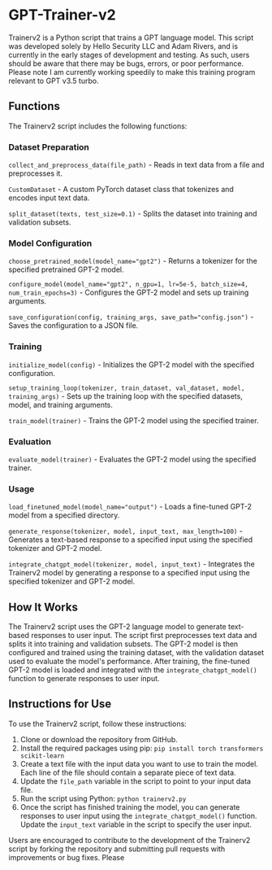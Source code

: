 # GPT-Trainer-v2

Trainerv2 is a Python script that trains a  GPT language model. This script was developed solely by Hello Security LLC and Adam Rivers, and is currently in the early stages of development and testing. As such, users should be aware that there may be bugs, errors, or poor performance. Please note I am currently working speedily to make this training program relevant to GPT v3.5 turbo.

## Functions

The Trainerv2 script includes the following functions:

### Dataset Preparation

`collect_and_preprocess_data(file_path)` - Reads in text data from a file and preprocesses it.

`CustomDataset` - A custom PyTorch dataset class that tokenizes and encodes input text data.

`split_dataset(texts, test_size=0.1)` - Splits the dataset into training and validation subsets.

### Model Configuration

`choose_pretrained_model(model_name="gpt2")` - Returns a tokenizer for the specified pretrained GPT-2 model.

`configure_model(model_name="gpt2", n_gpu=1, lr=5e-5, batch_size=4, num_train_epochs=3)` - Configures the GPT-2 model and sets up training arguments.

`save_configuration(config, training_args, save_path="config.json")` - Saves the configuration to a JSON file.

### Training

`initialize_model(config)` - Initializes the GPT-2 model with the specified configuration.

`setup_training_loop(tokenizer, train_dataset, val_dataset, model, training_args)` - Sets up the training loop with the specified datasets, model, and training arguments.

`train_model(trainer)` - Trains the GPT-2 model using the specified trainer.

### Evaluation

`evaluate_model(trainer)` - Evaluates the GPT-2 model using the specified trainer.

### Usage

`load_finetuned_model(model_name="output")` - Loads a fine-tuned GPT-2 model from a specified directory.

`generate_response(tokenizer, model, input_text, max_length=100)` - Generates a text-based response to a specified input using the specified tokenizer and GPT-2 model.

`integrate_chatgpt_model(tokenizer, model, input_text)` - Integrates the Trainerv2 model by generating a response to a specified input using the specified tokenizer and GPT-2 model.

## How It Works

The Trainerv2 script uses the GPT-2 language model to generate text-based responses to user input. The script first preprocesses text data and splits it into training and validation subsets. The GPT-2 model is then configured and trained using the training dataset, with the validation dataset used to evaluate the model's performance. After training, the fine-tuned GPT-2 model is loaded and integrated with the `integrate_chatgpt_model()` function to generate responses to user input.

## Instructions for Use

To use the Trainerv2 script, follow these instructions:

1. Clone or download the repository from GitHub.
2. Install the required packages using pip: `pip install torch transformers scikit-learn`
3. Create a text file with the input data you want to use to train the model. Each line of the file should contain a separate piece of text data.
4. Update the `file_path` variable in the script to point to your input data file.
5. Run the script using Python: `python trainerv2.py`
6. Once the script has finished training the model, you can generate responses to user input using the `integrate_chatgpt_model()` function. Update the `input_text` variable in the script to specify the user input.

Users are encouraged to contribute to the development of the Trainerv2 script by forking the repository and submitting pull requests with improvements or bug fixes. Please

